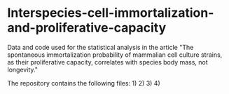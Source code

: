 # Interspecies-cell-immortalization-and-proliferative-capacity
Data and code used for the statistical analysis in the article "The spontaneous immortalization probability of mammalian cell culture strains, as their proliferative capacity, correlates with species body mass, not longevity."

The repository contains the following files:
1)
2)
3)
4)

